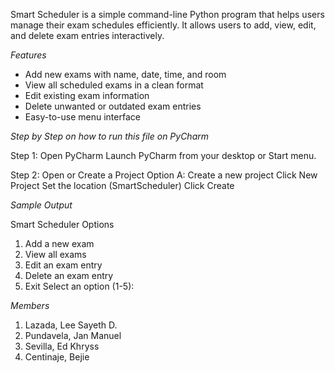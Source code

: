 Smart Scheduler is a simple command-line Python program that helps users manage their exam schedules efficiently. It allows users to add, view, edit, and delete exam entries interactively.

*Features*

- Add new exams with name, date, time, and room
- View all scheduled exams in a clean format
- Edit existing exam information
- Delete unwanted or outdated exam entries
- Easy-to-use menu interface


*Step by Step on how to run this file on PyCharm*

Step 1: Open PyCharm
Launch PyCharm from your desktop or Start menu.

Step 2: Open or Create a Project
Option A: Create a new project
          Click New Project
          Set the location (SmartScheduler)
          Click Create


*Sample Output*

Smart Scheduler Options
1. Add a new exam
2. View all exams
3. Edit an exam entry
4. Delete an exam entry
5. Exit
Select an option (1-5):

*Members*
1. Lazada, Lee Sayeth D.
2. Pundavela, Jan Manuel
3. Sevilla, Ed Khryss
4. Centinaje, Bejie
